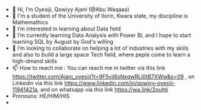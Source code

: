 - 👋 Hi, I’m Oyesiji, Qowiyy Ajani (@Abu Waqaas)
- 💞️ I'm a student of the University of Ilorin, Kwara state, my discipline is Mathemathics
- 👀 I’m interested in learning about Data field
- 🌱 I’m currently learning Data Analysis with Power BI, and I hope to start learning SQL by August by God's willing
- 💞️ I’m looking to collaborate on helping a lot of industries with my skiils and also to build a large space Tech field, where peple come to learn a high-dmand skills
- 📫 How to reach me : You can reach me in twitter via this link https://twitter.com/Ajani_oyesiji?t=9F5vil6sNxqwRLi0tB7XWw&s=09 ,  on Linkedin via this link https://www.linkedin.com/in/qowiyy-oyesiji-11941421a, and on whatsapp via this link    https://wa.link/2ouhti      
- Pronouns: HE/HIM/HIS
- 
<!---
Abu-Waqaas/Abu-Waqaas is a ✨ special ✨ repository because its `README.md` (this file) appears on your GitHub profile.
You can click the Preview link to take a look at your changes.
--->
